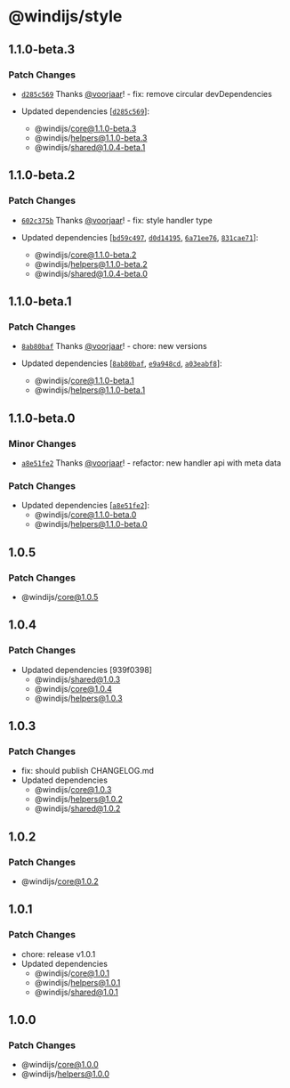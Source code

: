 # @windijs/style

## 1.1.0-beta.3

### Patch Changes

- [`d285c569`](https://github.com/windijs/windijs/commit/d285c569ec7d4cdd0921f92c7dfe892e58c9cd75) Thanks [@voorjaar](https://github.com/voorjaar)! - fix: remove circular devDependencies

- Updated dependencies [[`d285c569`](https://github.com/windijs/windijs/commit/d285c569ec7d4cdd0921f92c7dfe892e58c9cd75)]:
  - @windijs/core@1.1.0-beta.3
  - @windijs/helpers@1.1.0-beta.3
  - @windijs/shared@1.0.4-beta.1

## 1.1.0-beta.2

### Patch Changes

- [`602c375b`](https://github.com/windijs/windijs/commit/602c375bde2aeddc16399613d9bc45b42e3c5879) Thanks [@voorjaar](https://github.com/voorjaar)! - fix: style handler type

- Updated dependencies [[`bd59c497`](https://github.com/windijs/windijs/commit/bd59c49748a68f189bfa8f529d8ba7d6bc0a22ae), [`d0d14195`](https://github.com/windijs/windijs/commit/d0d14195bea0f846097a9738da82278ca97468bc), [`6a71ee76`](https://github.com/windijs/windijs/commit/6a71ee76737a9309b31b06adc33a695461d1583d), [`831cae71`](https://github.com/windijs/windijs/commit/831cae71465e13a4d00188cca914710c54cd29cf)]:
  - @windijs/core@1.1.0-beta.2
  - @windijs/helpers@1.1.0-beta.2
  - @windijs/shared@1.0.4-beta.0

## 1.1.0-beta.1

### Patch Changes

- [`8ab80baf`](https://github.com/windijs/windijs/commit/8ab80bafda9ab832d8d53f287e200f7fd497b7b6) Thanks [@voorjaar](https://github.com/voorjaar)! - chore: new versions

- Updated dependencies [[`8ab80baf`](https://github.com/windijs/windijs/commit/8ab80bafda9ab832d8d53f287e200f7fd497b7b6), [`e9a948cd`](https://github.com/windijs/windijs/commit/e9a948cd44d003a2c1e91ea2927658f59e3746dc), [`a03eabf8`](https://github.com/windijs/windijs/commit/a03eabf88e4ff96099bfc9a050a8440a500b0316)]:
  - @windijs/core@1.1.0-beta.1
  - @windijs/helpers@1.1.0-beta.1

## 1.1.0-beta.0

### Minor Changes

- [`a8e51fe2`](https://github.com/windijs/windijs/commit/a8e51fe2d193dc7e6b450fb4e7b5ad6ab330bd33) Thanks [@voorjaar](https://github.com/voorjaar)! - refactor: new handler api with meta data

### Patch Changes

- Updated dependencies [[`a8e51fe2`](https://github.com/windijs/windijs/commit/a8e51fe2d193dc7e6b450fb4e7b5ad6ab330bd33)]:
  - @windijs/core@1.1.0-beta.0
  - @windijs/helpers@1.1.0-beta.0

## 1.0.5

### Patch Changes

- @windijs/core@1.0.5

## 1.0.4

### Patch Changes

- Updated dependencies [939f0398]
  - @windijs/shared@1.0.3
  - @windijs/core@1.0.4
  - @windijs/helpers@1.0.3

## 1.0.3

### Patch Changes

- fix: should publish CHANGELOG.md
- Updated dependencies
  - @windijs/core@1.0.3
  - @windijs/helpers@1.0.2
  - @windijs/shared@1.0.2

## 1.0.2

### Patch Changes

- @windijs/core@1.0.2

## 1.0.1

### Patch Changes

- chore: release v1.0.1
- Updated dependencies
  - @windijs/core@1.0.1
  - @windijs/helpers@1.0.1
  - @windijs/shared@1.0.1

## 1.0.0

### Patch Changes

- @windijs/core@1.0.0
- @windijs/helpers@1.0.0
